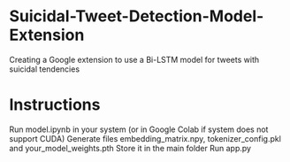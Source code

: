 # Suicidal-Tweet-Detection-Model-Extension
Creating a Google extension to use a Bi-LSTM model for tweets with suicidal tendencies 

# Instructions
Run model.ipynb in your system (or in Google Colab if system does not support CUDA)
Generate files embedding_matrix.npy, tokenizer_config.pkl and your_model_weights.pth 
Store it in the main folder 
Run app.py 
